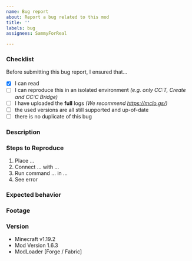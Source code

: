```yaml
---
name: Bug report
about: Report a bug related to this mod
title: ''
labels: bug
assignees: SammyForReal

---
```


### Checklist
Before submitting this bug report, I ensured that…
- [x] I can read
- [ ] I can reproduce this in an isolated environment _(e.g. only CC:T, Create and CC:C Bridge)_
- [ ] I have uploaded the **full** logs _(We recommend <https://mclo.gs/>)_
- [ ] the used versions are all still supported and up-of-date
- [ ] there is no duplicate of this bug

### Description
<!---Insert a clear and concise description of what exactly the bug is.--->

### Steps to Reproduce
1. Place …
2. Connect … with …
3. Run command … in …
4. See error

### Expected behavior
<!----Insert a clear and concise description about what the expected behaviour was.-->

### Footage
<!---If applicable, you should add screenshots or videos here to further more showcase the exact issue.--->

### Version
<!---Fill out the used versions here please--->
 - Minecraft v1.19.2
 - Mod Version 1.6.3
 - ModLoader [Forge / Fabric]
